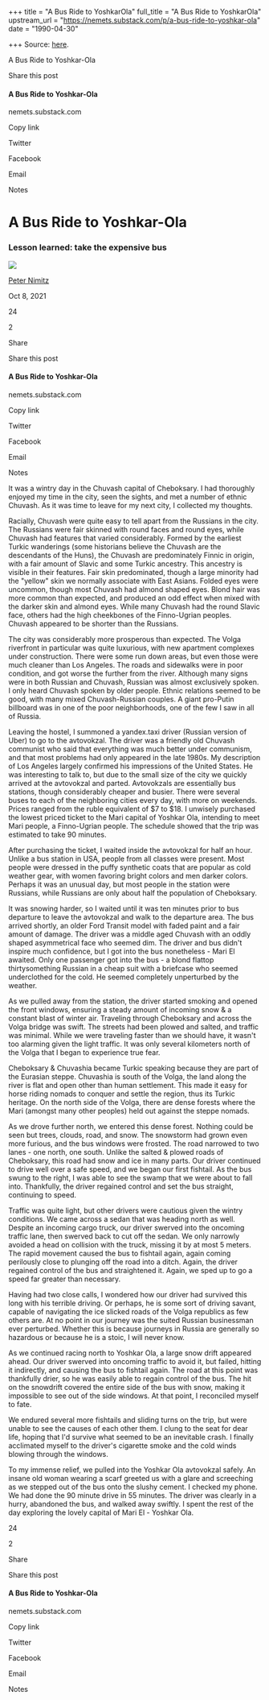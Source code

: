+++
title = "A Bus Ride to YoshkarOla"
full_title = "A Bus Ride to YoshkarOla"
upstream_url = "https://nemets.substack.com/p/a-bus-ride-to-yoshkar-ola"
date = "1990-04-30"

+++
Source: [here](https://nemets.substack.com/p/a-bus-ride-to-yoshkar-ola).

A Bus Ride to Yoshkar-Ola

Share this post

#### A Bus Ride to Yoshkar-Ola

nemets.substack.com

Copy link

Twitter

Facebook

Email

Notes

# A Bus Ride to Yoshkar-Ola

### Lesson learned: take the expensive bus

[![](https://substackcdn.com/image/fetch/w_64,c_limit,f_auto,q_auto:good,fl_progressive:steep/https%3A%2F%2Fbucketeer-e05bbc84-baa3-437e-9518-adb32be77984.s3.amazonaws.com%2Fpublic%2Fimages%2Fe43f4e42-6a8f-469c-8947-9a42f03b56a1_240x240.jpeg)](https://substack.com/profile/22641223-peter-nimitz)

[Peter Nimitz](https://substack.com/profile/22641223-peter-nimitz)

Oct 8, 2021

24

[](https://nemets.substack.com/p/a-bus-ride-to-yoshkar-ola/comments)

2

[](javascript:void(0))

Share

Share this post

#### A Bus Ride to Yoshkar-Ola

nemets.substack.com

Copy link

Twitter

Facebook

Email

Notes

It was a wintry day in the Chuvash capital of Cheboksary. I had thoroughly enjoyed my time in the city, seen the sights, and met a number of ethnic Chuvash. As it was time to leave for my next city, I collected my thoughts.  
  
Racially, Chuvash were quite easy to tell apart from the Russians in the city. The Russians were fair skinned with round faces and round eyes, while Chuvash had features that varied considerably. Formed by the earliest Turkic wanderings (some historians believe the Chuvash are the descendants of the Huns), the Chuvash are predominately Finnic in origin, with a fair amount of Slavic and some Turkic ancestry. This ancestry is visible in their features. Fair skin predominated, though a large minority had the "yellow" skin we normally associate with East Asians. Folded eyes were uncommon, though most Chuvash had almond shaped eyes. Blond hair was more common than expected, and produced an odd effect when mixed with the darker skin and almond eyes. While many Chuvash had the round Slavic face, others had the high cheekbones of the Finno-Ugrian peoples. Chuvash appeared to be shorter than the Russians.  
  
The city was considerably more prosperous than expected. The Volga riverfront in particular was quite luxurious, with new apartment complexes under construction. There were some run down areas, but even those were much cleaner than Los Angeles. The roads and sidewalks were in poor condition, and got worse the further from the river. Although many signs were in both Russian and Chuvash, Russian was almost exclusively spoken. I only heard Chuvash spoken by older people. Ethnic relations seemed to be good, with many mixed Chuvash-Russian couples. A giant pro-Putin billboard was in one of the poor neighborhoods, one of the few I saw in all of Russia.  
  
Leaving the hostel, I summoned a yandex.taxi driver (Russian version of Uber) to go to the avtovokzal. The driver was a friendly old Chuvash communist who said that everything was much better under communism, and that most problems had only appeared in the late 1980s. My description of Los Angeles largely confirmed his impressions of the United States. He was interesting to talk to, but due to the small size of the city we quickly arrived at the avtovokzal and parted. Avtovokzals are essentially bus stations, though considerably cheaper and busier. There were several buses to each of the neighboring cities every day, with more on weekends. Prices ranged from the ruble equivalent of \$7 to \$18. I unwisely purchased the lowest priced ticket to the Mari capital of Yoshkar Ola, intending to meet Mari people, a Finno-Ugrian people. The schedule showed that the trip was estimated to take 90 minutes.  
  
After purchasing the ticket, I waited inside the avtovokzal for half an hour. Unlike a bus station in USA, people from all classes were present. Most people were dressed in the puffy synthetic coats that are popular as cold weather gear, with women favoring bright colors and men darker colors. Perhaps it was an unusual day, but most people in the station were Russians, while Russians are only about half the population of Cheboksary.  
  
It was snowing harder, so I waited until it was ten minutes prior to bus departure to leave the avtovokzal and walk to the departure area. The bus arrived shortly, an older Ford Transit model with faded paint and a fair amount of damage. The driver was a middle aged Chuvash with an oddly shaped asymmetrical face who seemed dim. The driver and bus didn't inspire much confidence, but I got into the bus nonetheless - Mari El awaited. Only one passenger got into the bus - a blond flattop thirtysomething Russian in a cheap suit with a briefcase who seemed underclothed for the cold. He seemed completely unperturbed by the weather.  
  
As we pulled away from the station, the driver started smoking and opened the front windows, ensuring a steady amount of incoming snow & a constant blast of winter air. Traveling through Cheboksary and across the Volga bridge was swift. The streets had been plowed and salted, and traffic was minimal. While we were traveling faster than we should have, it wasn't too alarming given the light traffic. It was only several kilometers north of the Volga that I began to experience true fear.  
  
Cheboksary & Chuvashia became Turkic speaking because they are part of the Eurasian steppe. Chuvashia is south of the Volga, the land along the river is flat and open other than human settlement. This made it easy for horse riding nomads to conquer and settle the region, thus its Turkic heritage. On the north side of the Volga, there are dense forests where the Mari (amongst many other peoples) held out against the steppe nomads.  
  
As we drove further north, we entered this dense forest. Nothing could be seen but trees, clouds, road, and snow. The snowstorm had grown even more furious, and the bus windows were frosted. The road narrowed to two lanes - one north, one south. Unlike the salted & plowed roads of Cheboksary, this road had snow and ice in many parts. Our driver continued to drive well over a safe speed, and we began our first fishtail. As the bus swung to the right, I was able to see the swamp that we were about to fall into. Thankfully, the driver regained control and set the bus straight, continuing to speed.  
  
Traffic was quite light, but other drivers were cautious given the wintry conditions. We came across a sedan that was heading north as well. Despite an incoming cargo truck, our driver swerved into the oncoming traffic lane, then swerved back to cut off the sedan. We only narrowly avoided a head on collision with the truck, missing it by at most 5 meters. The rapid movement caused the bus to fishtail again, again coming perilously close to plunging off the road into a ditch. Again, the driver regained control of the bus and straightened it. Again, we sped up to go a speed far greater than necessary.  
  
Having had two close calls, I wondered how our driver had survived this long with his terrible driving. Or perhaps, he is some sort of driving savant, capable of navigating the ice slicked roads of the Volga republics as few others are. At no point in our journey was the suited Russian businessman ever perturbed. Whether this is because journeys in Russia are generally so hazardous or because he is a stoic, I will never know.  
  
As we continued racing north to Yoshkar Ola, a large snow drift appeared ahead. Our driver swerved into oncoming traffic to avoid it, but failed, hitting it indirectly, and causing the bus to fishtail again. The road at this point was thankfully drier, so he was easily able to regain control of the bus. The hit on the snowdrift covered the entire side of the bus with snow, making it impossible to see out of the side windows. At that point, I reconciled myself to fate.  
  
We endured several more fishtails and sliding turns on the trip, but were unable to see the causes of each other them. I clung to the seat for dear life, hoping that I'd survive what seemed to be an inevitable crash. I finally acclimated myself to the driver's cigarette smoke and the cold winds blowing through the windows.  
  
To my immense relief, we pulled into the Yoshkar Ola avtovokzal safely. An insane old woman wearing a scarf greeted us with a glare and screeching as we stepped out of the bus onto the slushy cement. I checked my phone. We had done the 90 minute drive in 55 minutes. The driver was clearly in a hurry, abandoned the bus, and walked away swiftly. I spent the rest of the day exploring the lovely capital of Mari El - Yoshkar Ola.

24

[](https://nemets.substack.com/p/a-bus-ride-to-yoshkar-ola/comments)

2

[](javascript:void(0))

Share

Share this post

#### A Bus Ride to Yoshkar-Ola

nemets.substack.com

Copy link

Twitter

Facebook

Email

Notes
